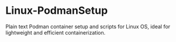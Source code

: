 # Linux-PodmanSetup
Plain text Podman container setup and scripts for Linux OS, ideal for lightweight and efficient containerization.
